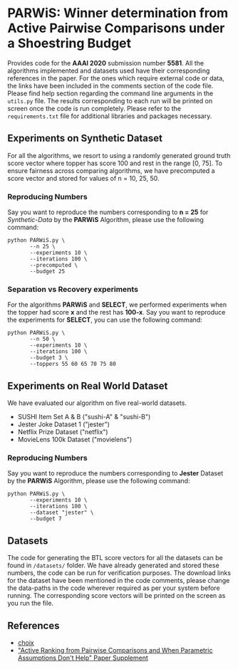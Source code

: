 # **PARWiS**: Winner determination from Active Pairwise Comparisons under a Shoestring Budget
Provides code for the **AAAI 2020** submission number **5581**. All the algorithms implemented and datasets used have their corresponding references in the paper. For the ones which require external code or data, the links have been included in the comments section of the code file. Please find help section regarding the command line arguments in the `utils.py` file. The results corresponding to each run will be printed on screen once the code is run completely. Please refer to the `requirements.txt` file for additional libraries and packages necessary.

## Experiments on Synthetic Dataset
For all the algorithms, we resort to using a randomly generated ground truth score vector where topper has score 100 and rest in the range [0, 75]. To ensure fairness across comparing algorithms, we have precomputed a score vector and stored for values of n = 10, 25, 50.

### Reproducing Numbers
Say you want to reproduce the numbers corresponding to **n = 25** for *Synthetic-Data* by the **PARWiS** Algorithm, please use the following command:
```shell
python PARWiS.py \
       --n 25 \
       --experiments 10 \
       --iterations 100 \
       --precomputed \
       --budget 25
```

### Separation vs Recovery experiments
For the algorithms **PARWiS** and **SELECT**, we performed experiments when the topper had score **x** and the rest has **100-x**. Say you want to reproduce the experiments for **SELECT**, you can use the following command:
```shell
python PARWiS.py \
       --n 50 \
       --experiments 10 \
       --iterations 100 \
       --budget 3 \
       --toppers 55 60 65 70 75 80
```

## Experiments on Real World Dataset
We have evaluated our algorithm on five real-world datasets.
- SUSHI Item Set A & B ("sushi-A" & "sushi-B")
- Jester Joke Dataset 1 ("jester")
- Netflix Prize Dataset ("netflix")
- MovieLens 100k Dataset ("movielens")

### Reproducing Numbers
Say you want to reproduce the numbers corresponding to **Jester** Dataset by the **PARWiS** Algorithm, please use the following command:
```shell
python PARWiS.py \
       --experiments 10 \
       --iterations 100 \
       --dataset "jester" \
       --budget 7
```

## Datasets
The code for generating the BTL score vectors for all the datasets can be found in `/datasets/` folder. We have already generated and stored these numbers, the code can be run for verification purposes. The download links for the dataset have been mentioned in the code comments, please change the data-paths in the code wherever required as per your system before running. The corresponding score vectors will be printed on the screen as you run the file.

## References
- [choix](https://github.com/lucasmaystre/choix)
- ["Active Ranking from Pairwise Comparisons and When Parametric Assumptions Don't Help" Paper Supplement](https://github.com/reinhardh/supplement_active_ranking)
